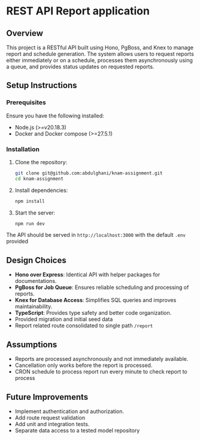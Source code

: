 # REST API Report application

## Overview
This project is a RESTful API built using Hono, PgBoss, and Knex to manage report and schedule generation. The system allows users to request reports either immediately or on a schedule, processes them asynchronously using a queue, and provides status updates on requested reports.

## Setup Instructions
### Prerequisites
Ensure you have the following installed:
- Node.js (>=v20.18.3)
- Docker and Docker compose (>=27.5.1)

### Installation
1. Clone the repository:
   ```sh
   git clone git@github.com:abdulghani/knam-assignment.git
   cd knam-assignment
   ```
2. Install dependencies:
   ```sh
   npm install
   ```
3. Start the server:
   ```sh
   npm run dev
   ```

The API should be served in `http://localhost:3000` with the default `.env` provided

## Design Choices
- **Hono over Express**: Identical API with helper packages for documentations.
- **PgBoss for Job Queue**: Ensures reliable scheduling and processing of reports.
- **Knex for Database Access**: Simplifies SQL queries and improves maintainability.
- **TypeScript**: Provides type safety and better code organization.
- Provided migration and initial seed data
- Report related route consolidated to single path `/report`

## Assumptions
- Reports are processed asynchronously and not immediately available.
- Cancellation only works before the report is processed.
- CRON schedule to process report run every minute to check report to process

## Future Improvements
- Implement authentication and authorization.
- Add route request validation
- Add unit and integration tests.
- Separate data access to a tested model repository

